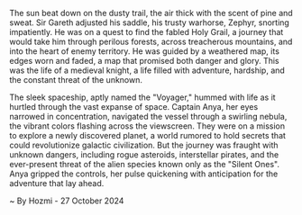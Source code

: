 
The sun beat down on the dusty trail, the air thick with the scent of pine and sweat. Sir Gareth adjusted his saddle, his trusty warhorse, Zephyr, snorting impatiently.  He was on a quest to find the fabled Holy Grail, a journey that would take him through perilous forests, across treacherous mountains, and into the heart of enemy territory. He was guided by a weathered map, its edges worn and faded, a map that promised both danger and glory.  This was the life of a medieval knight, a life filled with adventure, hardship, and the constant threat of the unknown.

The sleek spaceship, aptly named the "Voyager," hummed with life as it hurtled through the vast expanse of space. Captain Anya, her eyes narrowed in concentration, navigated the vessel through a swirling nebula, the vibrant colors flashing across the viewscreen. They were on a mission to explore a newly discovered planet, a world rumored to hold secrets that could revolutionize galactic civilization. But the journey was fraught with unknown dangers, including rogue asteroids, interstellar pirates, and the ever-present threat of the alien species known only as the "Silent Ones". Anya gripped the controls, her pulse quickening with anticipation for the adventure that lay ahead. 

~ By Hozmi - 27 October 2024
